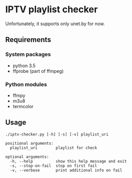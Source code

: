 # IPTV playlist checker
Unfortunately, it supports only unet.by for now.

## Requirements
### System packages
* python 3.5
* ffprobe (part of ffmpeg)

### Python modules
* ffmpy
* m3u8
* termcolor

## Usage
```
./iptv-checker.py [-h] [-s] [-v] playlist_uri

positional arguments:
  playlist_uri        playlist for check

optional arguments:
  -h, --help          show this help message and exit
  -s, --stop-on-fail  stop on first fail
  -v, --verbose       print additional info on fail
```

